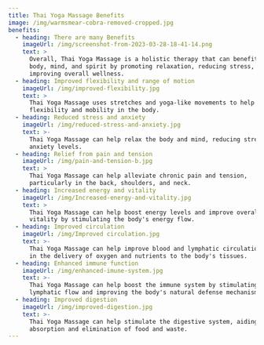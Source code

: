 ```yaml
---
title: Thai Yoga Massage Benefits
image: /img/warmsmear-cobra-removed-cropped.jpg
benefits:
  - heading: There are many Benefits
    imageUrl: /img/screenshot-from-2023-03-28-18-41-14.png
    text: >
      Overall, Thai Yoga Massage is a holistic therapy that can benefit the
      body, mind, and spirit by promoting relaxation, reducing stress, and
      improving overall wellness.
  - heading: Improved flexibility and range of motion
    imageUrl: /img/improved-flexibility.jpg
    text: >
      Thai Yoga Massage uses stretches and yoga-like movements to help increase
      flexibility and mobility in the body.
  - heading: Reduced stress and anxiety
    imageUrl: /img/reduced-stress-and-anxiety.jpg
    text: >-
      Thai Yoga Massage can help relax the body and mind, reducing stress and
      anxiety levels.
  - heading: Relief from pain and tension
    imageUrl: /img/pain-and-tension-b.jpg
    text: >
      Thai Yoga Massage can help alleviate chronic pain and tension,
      particularly in the back, shoulders, and neck.
  - heading: Increased energy and vitality
    imageUrl: /img/Increased-energy-and-vitality.jpg
    text: >
      Thai Yoga Massage can help boost energy levels and improve overall
      vitality by stimulating the body's energy flow.
  - heading: Improved circulation
    imageUrl: /img/Improved circulation.jpg
    text: >-
      Thai Yoga Massage can help improve blood and lymphatic circulation, aiding
      in the delivery of oxygen and nutrients to the body's tissues.
  - heading: Enhanced immune function
    imageUrl: /img/enhanced-imune-system.jpg
    text: >-
      Thai Yoga Massage can help boost the immune system by stimulating
      lymphatic flow and improving the body's natural defense mechanisms.
  - heading: Improved digestion
    imageUrl: /img/improved-digestion.jpg
    text: >-
      Thai Yoga Massage can help stimulate the digestive system, aiding in the
      absorption and elimination of food and waste.
---
```


